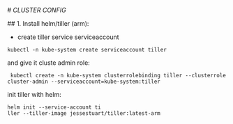 # *CLUSTER CONFIG*

## 1. Install helm/tiller (arm):

* create tiller service serviceaccount

```shell
kubectl -n kube-system create serviceaccount tiller
```

 and give it cluste admin role:

```shell
 kubectl create -n kube-system clusterrolebinding tiller --clusterrole cluster-admin --serviceaccount=kube-system:tiller
```

init tiller with helm:

```shelm
helm init --service-account ti
ller --tiller-image jessestuart/tiller:latest-arm
```
